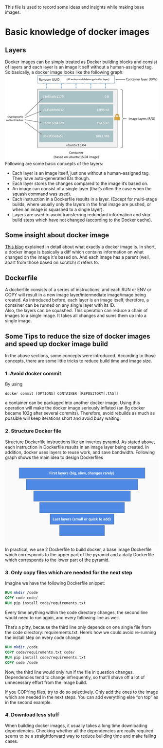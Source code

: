 This file is used to record some ideas and insights while making base images. 
# Basic knowledge of docker images
## Layers
Docker images can be simply treated as Docker building blocks and consist of layers and each layer is an image it self without a human-assigned tag. So basically, a docker image looks like the following graph:
![docker image](../Images/J2cge.jpg)
Following are some basic concepts of the layers:
- Each layer is an image itself, just one without a human-assigned tag. They have auto-generated IDs though.
- Each layer stores the changes compared to the image it’s based on.
- An image can consist of a single layer (that’s often the case when the squash command was used).
- Each instruction in a Dockerfile results in a layer. (Except for multi-stage builds, where usually only the layers in the final image are pushed, or when an image is squashed to a single layer).
- Layers are used to avoid transferring redundant information and skip build steps which have not changed (according to the Docker cache).
## Some insight about docker image
[This blog](https://vsupalov.com/whats-a-docker-image/) explained in detail about what exactly a docker image is. In short, a docker image is basically a diff which contains information on what changed on the image it's based on. And each image has a parent (well, apart from those based on scratch) it refers to.
## Dockerfile
A dockerfile consists of a series of instructions, and each RUN or ENV or COPY will result in a new image layer/intermediate image/image being created. As introduced before, each layer is an image itself, therefore, a container can be runned on any single layer with its ID. \
Also, the layers can be squashed. This operation can reduce a chain of images to a single image. It takes all changes and sums them up into a single image.
## Some Tips to reduce the size of docker images and speed up docker image build
In the above sections, some concepts were introduced. According to those concepts, there are some little tricks to reduce build time and image size.
### 1. Avoid docker commit 
By using 
```shell
docker commit [OPTIONS] CONTAINER [REPOSITORY[:TAG]]
```
a container can be packaged into another docker image. Using this operation will make the docker image seriously inflated (an 8g docker became 102g after several commits). Therefore, avoid rebuilds as much as possible will keep iterations short and avoid busy waiting.

### 2. Structure Docker file
Structure Dockerfile instructions like an invertes pyramid. As stated above, each instruction in Dockerfile results in an image layer being created. In addition, docker uses layers to reuse work, and save bandwidth. Following graph shows the main idea to design Dockerfiles
![dockerfile design](../Images/pyramid-layers.png)
In practical, we use 2 Dockerfile to build docker, a base image Dockerfile which corresponds to the upper part of the pyramid and a daily Dockerfile which corresponds to the lower part of the pyramid.

### 3. Only copy files which are needed for the next step
Imagine we have the following Dockerfile snippet:
```dockerfile
RUN mkdir /code
COPY code code/
RUN pip install code/requirements.txt
```
Every time anything within the code directory changes, the second line would need to run again, and every following line as well.

That’s a pitty, because the third line only depends on one single file from the code directory: requirements.txt. Here’s how we could avoid re-running the install step on every code change:
```dockerfile
RUN mkdir /code
COPY code/requirements.txt code/
RUN pip install code/requirements.txt
COPY code /code
```
Now, the third line would only run if the file in question changes. Dependencies tend to change infrequently, so that’ll shave off a lot of unnecessary effort from the image build.

If you COPYing files, try to do so selectively. Only add the ones to the image which are needed in the next steps. You can add everything else “on top” as in the second example.

### 4. Download less stuff
When building docker images, it usually takes a long time downloading dependencies. Checking whether all the dependencies are really required seems to be a straightforward way to reduce building time and make failing cases.
